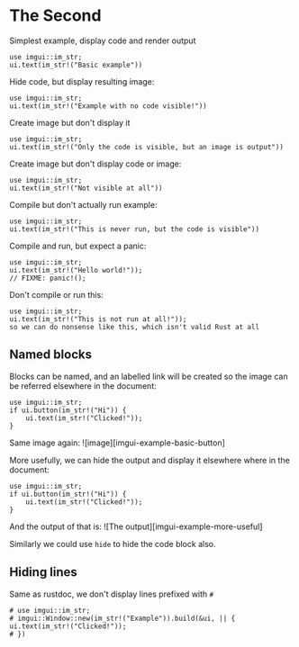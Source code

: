 # The Second

Simplest example, display code and render output

```imgui-example
use imgui::im_str;
ui.text(im_str!("Basic example"))
```

Hide code, but display resulting image:
```imgui-example,hide_code
use imgui::im_str;
ui.text(im_str!("Example with no code visible!"))
```

Create image but don't display it
```imgui-example,hide_output
use imgui::im_str;
ui.text(im_str!("Only the code is visible, but an image is output"))
```

Create image but don't display code or image:
```imgui-example,hide
use imgui::im_str;
ui.text(im_str!("Not visible at all"))
```

Compile but don't actually run example:
```imgui-example,no_run
use imgui::im_str;
ui.text(im_str!("This is never run, but the code is visible"))
```

Compile and run, but expect a panic:
```imgui-example,should_panic
use imgui::im_str;
ui.text(im_str!("Hello world!"));
// FIXME: panic!();
```

Don't compile or run this:
```imgui-example,ignore
use imgui::im_str;
ui.text(im_str!("This is not run at all!"));
so we can do nonsense like this, which isn't valid Rust at all
```

## Named blocks

Blocks can be named, and an labelled link will be created so the image
can be referred elsewhere in the document:

```imgui-example,name=basic-button
use imgui::im_str;
if ui.button(im_str!("Hi")) {
    ui.text(im_str!("Clicked!"));
}
```

Same image again:
![image][imgui-example-basic-button]


More usefully, we can hide the output and display it elsewhere where in the document:


```imgui-example,name=more-useful,hide_output
use imgui::im_str;
if ui.button(im_str!("Hi")) {
    ui.text(im_str!("Clicked!"));
}
```

And the output of that is:
![The output][imgui-example-more-useful]

Similarly we could use `hide` to hide the code block also.


## Hiding lines

Same as rustdoc, we don't display lines prefixed with `#`

```imgui-example
# use imgui::im_str;
# imgui::Window::new(im_str!("Example")).build(&ui, || {
ui.text(im_str!("Clicked!"));
# })
```
